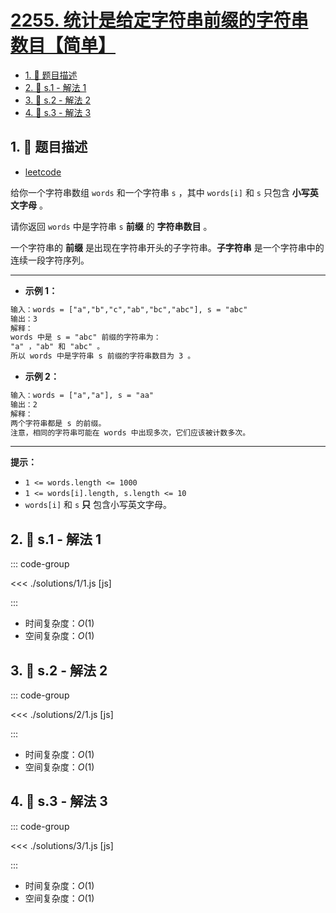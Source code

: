# [2255. 统计是给定字符串前缀的字符串数目【简单】](https://github.com/tnotesjs/TNotes.leetcode/tree/main/notes/2255.%20%E7%BB%9F%E8%AE%A1%E6%98%AF%E7%BB%99%E5%AE%9A%E5%AD%97%E7%AC%A6%E4%B8%B2%E5%89%8D%E7%BC%80%E7%9A%84%E5%AD%97%E7%AC%A6%E4%B8%B2%E6%95%B0%E7%9B%AE%E3%80%90%E7%AE%80%E5%8D%95%E3%80%91)

<!-- region:toc -->

- [1. 📝 题目描述](#1--题目描述)
- [2. 🎯 s.1 - 解法 1](#2--s1---解法-1)
- [3. 🎯 s.2 - 解法 2](#3--s2---解法-2)
- [4. 🎯 s.3 - 解法 3](#4--s3---解法-3)

<!-- endregion:toc -->

## 1. 📝 题目描述

- [leetcode](https://leetcode.cn/problems/count-prefixes-of-a-given-string/)

给你一个字符串数组 `words` 和一个字符串 `s` ，其中 `words[i]` 和 `s` 只包含 **小写英文字母** 。

请你返回 `words` 中是字符串 `s` **前缀** 的 **字符串数目** 。

一个字符串的 **前缀** 是出现在字符串开头的子字符串。**子字符串** 是一个字符串中的连续一段字符序列。

---

- **示例 1：**

```txt
输入：words = ["a","b","c","ab","bc","abc"], s = "abc"
输出：3
解释：
words 中是 s = "abc" 前缀的字符串为：
"a" ，"ab" 和 "abc" 。
所以 words 中是字符串 s 前缀的字符串数目为 3 。
```

- **示例 2：**

```txt
输入：words = ["a","a"], s = "aa"
输出：2
解释：
两个字符串都是 s 的前缀。
注意，相同的字符串可能在 words 中出现多次，它们应该被计数多次。
```

---

**提示：**

- `1 <= words.length <= 1000`
- `1 <= words[i].length, s.length <= 10`
- `words[i]` 和 `s` **只** 包含小写英文字母。

## 2. 🎯 s.1 - 解法 1

::: code-group

<<< ./solutions/1/1.js [js]

:::

- 时间复杂度：$O(1)$
- 空间复杂度：$O(1)$

## 3. 🎯 s.2 - 解法 2

::: code-group

<<< ./solutions/2/1.js [js]

:::

- 时间复杂度：$O(1)$
- 空间复杂度：$O(1)$

## 4. 🎯 s.3 - 解法 3

::: code-group

<<< ./solutions/3/1.js [js]

:::

- 时间复杂度：$O(1)$
- 空间复杂度：$O(1)$
